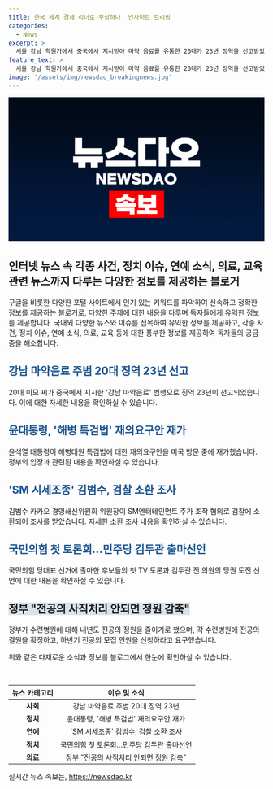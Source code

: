 ```yaml
---
title: 한국 세계 경제 리더로 부상하다  인사이트 브리핑
categories:
  - News
excerpt: >
  서울 강남 학원가에서 중국에서 지시받아 마약 음료를 유통한 20대가 23년 징역을 선고받았습니다. 윤석열 대통령이 미국에서 해병대원 특검법 재의를 요구하며 논란이 되고 있습니다. 또한 김범수 카카오 경영쇄신위원회 위원장이 검찰에 첫 소환조사를 받았으며, 국민의힘이 첫 토론회를 개최하는 가운데 김두관 전 의원이 당권 도전을 선언했습니다. 그리고 전공의 사직처리 안되면 정원을 감축하는 정부의 결정이 발표되었습니다.
feature_text: >
  서울 강남 학원가에서 중국에서 지시받아 마약 음료를 유통한 20대가 23년 징역을 선고받았습니다. 윤석열 대통령이 미국에서 해병대원 특검법 재의를 요구하며 논란이 되고 있습니다. 또한 김범수 카카오 경영쇄신위원회 위원장이 검찰에 첫 소환조사를 받았으며, 국민의힘이 첫 토론회를 개최하는 가운데 김두관 전 의원이 당권 도전을 선언했습니다. 그리고 전공의 사직처리 안되면 정원을 감축하는 정부의 결정이 발표되었습니다.
image: '/assets/img/newsdao_breakingnews.jpg'
---
```


<p><img src="/assets/img/newsdao_breakingnews.jpg" alt="flaretime 속보" /></p>

<h2 data-ke-size="size26">인터넷 뉴스 속 각종 사건, 정치 이슈, 연예 소식, 의료, 교육 관련 뉴스까지 다루는 다양한 정보를 제공하는 블로거</h2>

<p>구글을 비롯한 다양한 포털 사이트에서 인기 있는 키워드를 파악하여 신속하고 정확한 정보를 제공하는 블로거로, 다양한 주제에 대한 내용을 다루며 독자들에게 유익한 정보를 제공합니다. 국내외 다양한 뉴스와 이슈를 접목하여 유익한 정보를 제공하고, 각종 사건, 정치 이슈, 연예 소식, 의료, 교육 등에 대한 풍부한 정보를 제공하여 독자들의 궁금증을 해소합니다. </p>

<h2><b><span style="color: #1a5490;">강남 마약음료 주범 20대 징역 23년 선고</span></b></h2>

<p>20대 이모 씨가 중국에서 지시한 '강남 마약음료' 범행으로 징역 23년이 선고되었습니다. 이에 대한 자세한 내용을 확인하실 수 있습니다. </p>

<h2><b><span style="color: #1a5490;">윤대통령, '해병 특검법' 재의요구안 재가</span></b></h2>

<p>윤석열 대통령이 해병대원 특검법에 대한 재의요구안을 미국 방문 중에 재가했습니다. 정부의 입장과 관련된 내용을 확인하실 수 있습니다.</p>

<h2><b><span style="color: #1a5490;">'SM 시세조종' 김범수, 검찰 소환 조사</span></b></h2>

<p>김범수 카카오 경영쇄신위원회 위원장이 SM엔터테인먼트 주가 조작 혐의로 검찰에 소환되어 조사를 받았습니다. 자세한 소환 조사 내용을 확인하실 수 있습니다.</p>

<h2><b><span style="color: #1a5490;">국민의힘 첫 토론회…민주당 김두관 출마선언</span></b></h2>

<p>국민의힘 당대표 선거에 출마한 후보들의 첫 TV 토론과 김두관 전 의원의 당권 도전 선언에 대한 내용을 확인하실 수 있습니다.</p>

<h2><span style="background-color: #21538527;"><b>정부 "전공의 사직처리 안되면 정원 감축"</b></span></h2>

<p>정부가 수련병원에 대해 내년도 전공의 정원을 줄이기로 했으며, 각 수련병원에 전공의 결원을 확정하고, 하반기 전공의 모집 인원을 신청하라고 요구했습니다.</p>

<p>위와 같은 다채로운 소식과 정보를 블로그에서 한눈에 확인하실 수 있습니다. </p>

<p data-ke-size="size16">&nbsp;</p>

<table>
    <thead>
        <tr>
            <th style="text-align: center;">뉴스 카테고리</th>
            <th style="text-align: center;">이슈 및 소식</th>
        </tr>
    </thead>
    <tbody>
        <tr>
            <td style="text-align: center;"><b>사회</b></td>
            <td style="text-align: center;">강남 마약음료 주범 20대 징역 23년</td>
        </tr>
        <tr>
            <td style="text-align: center;"><b>정치</b></td>
            <td style="text-align: center;">윤대통령, '해병 특검법' 재의요구안 재가</td>
        </tr>
        <tr>
            <td style="text-align: center;"><b>연예</b></td>
            <td style="text-align: center;">'SM 시세조종' 김범수, 검찰 소환 조사</td>
        </tr>
        <tr>
            <td style="text-align: center;"><b>정치</b></td>
            <td style="text-align: center;">국민의힘 첫 토론회…민주당 김두관 출마선언</td>
        </tr>
        <tr>
            <td style="text-align: center;"><b>의료</b></td>
            <td style="text-align: center;">정부 "전공의 사직처리 안되면 정원 감축"</td>
        </tr>
    </tbody>
</table>
실시간 뉴스 속보는, <a href="https://newsdao.kr" rel="dofollow">https://newsdao.kr</a>


